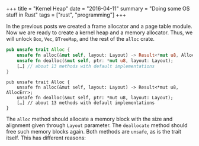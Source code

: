 +++
title = "Kernel Heap"
date  = "2016-04-11"
summary = "Doing some OS stuff in Rust"
tags = ["rust", "programming"]
+++

In the previous posts we created a frame allocator and a page table module. Now we are ready to create a kernel heap and a memory allocator. Thus, we will unlock `Box`, `Vec`, `BTreeMap`, and the rest of the `alloc` crate.

```rust
pub unsafe trait Alloc {
    unsafe fn alloc(&mut self, layout: Layout) -> Result<*mut u8, AllocErr>;
    unsafe fn dealloc(&mut self, ptr: *mut u8, layout: Layout);
    […] // about 13 methods with default implementations
}
```

```
pub unsafe trait Alloc {
    unsafe fn alloc(&mut self, layout: Layout) -> Result<*mut u8, AllocErr>;
    unsafe fn dealloc(&mut self, ptr: *mut u8, layout: Layout);
    […] // about 13 methods with default implementations
}
```

The `alloc` method should allocate a memory block with the size and alignment given through `Layout` parameter. The `deallocate` method should free such memory blocks again. Both methods are `unsafe`, as is the trait itself. This has different reasons:
